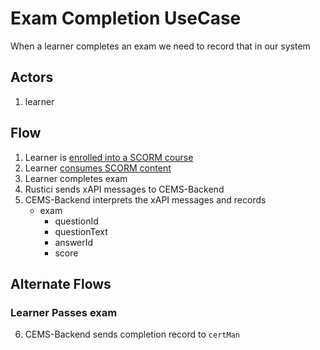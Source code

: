 # Exam Completion UseCase

When a learner completes an exam we need to record that in our system

## Actors
1. learner

## Flow
1. Learner is [enrolled into a SCORM course]
1. Learner [consumes SCORM content]
1. Learner completes exam
1. Rustici sends xAPI messages to CEMS-Backend
1. CEMS-Backend interprets the xAPI messages and records
    - exam
      - questionId
      - questionText
      - answerId
      - score

## Alternate Flows
### Learner Passes exam
6. CEMS-Backend sends completion record to `certMan`


[enrolled into a SCORM course]: UseCase/ScormCourseEnrollment.md
[consumes SCORM content]: UseCase/ConsumeScormContent.md

